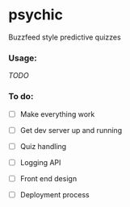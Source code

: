 # psychic

Buzzfeed style predictive quizzes

### Usage:

_TODO_

### To do:

- [ ] Make everything work
- [ ] Get dev server up and running
- [ ] Quiz handling
- [ ] Logging API
- [ ] Front end design
- [ ] Deployment process

